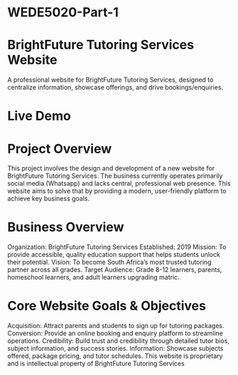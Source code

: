 # WEDE5020-Part-1
# BrightFuture Tutoring Services Website
A professional website for BrightFuture Tutoring Services, designed to centralize information, showcase offerings, and drive bookings/enquiries.
# Live Demo


# Project Overview
This project involves the design and development of a new website for BrightFuture Tutoring Services. The business currently operates primarily social media (Whatsapp) and lacks central, professional web presence. This website aims to solve that by providing a modern, user-friendly platform to achieve key business goals.
# Business Overview
   Organization: BrightFuture Tutoring Services
   Established: 2019
   Mission: To provide accessible, quality education support that helps students unlock their potential.
   Vision: To become South Africa’s most trusted tutoring partner across all grades.
   Target Audience: Grade 8-12 learners, parents, homeschool learners, and adult learners upgrading matric.
# Core Website Goals & Objectives  
  Acquisition: Attract parents and students to sign up for tutoring packages.
  Conversion: Provide an online booking and enquiry platform to streamline operations.
  Credibility: Build trust and credibility through detailed tutor bios, subject information, and success stories.
  Information: Showcase subjects offered, package pricing, and tutor schedules.
This website is proprietary and is intellectual property of BrightFuture Tutoring Services
